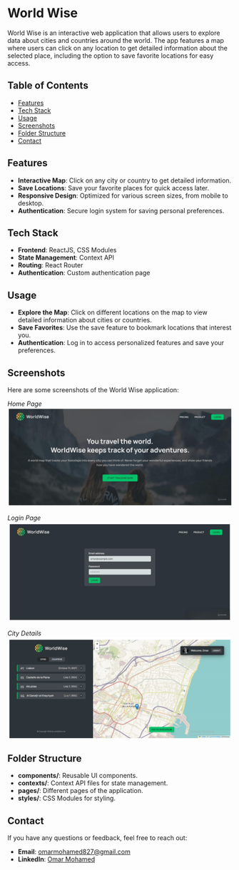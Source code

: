 # World Wise

World Wise is an interactive web application that allows users to explore data about cities and countries around the world. The app features a map where users can click on any location to get detailed information about the selected place, including the option to save favorite locations for easy access.

## Table of Contents

- [Features](#features)
- [Tech Stack](#tech-stack)
- [Usage](#usage)
- [Screenshots](#screenshots)
- [Folder Structure](#folder-structure)
- [Contact](#contact)

## Features

- **Interactive Map**: Click on any city or country to get detailed information.
- **Save Locations**: Save your favorite places for quick access later.
- **Responsive Design**: Optimized for various screen sizes, from mobile to desktop.
- **Authentication**: Secure login system for saving personal preferences.

## Tech Stack

- **Frontend**: ReactJS, CSS Modules
- **State Management**: Context API
- **Routing**: React Router
- **Authentication**: Custom authentication page


## Usage

- **Explore the Map**: Click on different locations on the map to view detailed information about cities or countries.
- **Save Favorites**: Use the save feature to bookmark locations that interest you.
- **Authentication**: Log in to access personalized features and save your preferences.

## Screenshots

Here are some screenshots of the World Wise application:

*Home Page*
![Home Page](screenshots/home.png)

*Login Page*
![Login Page](screenshots/login.png)

*City Details*
![City Details](screenshots/city-details.png)


## Folder Structure

- **components/**: Reusable UI components.
- **contexts/**: Context API files for state management.
- **pages/**: Different pages of the application.
- **styles/**: CSS Modules for styling.

## Contact

If you have any questions or feedback, feel free to reach out:

- **Email**: omarmohamed827@gmail.com
- **LinkedIn**: [Omar Mohamed](https://www.linkedin.com/in/omar-mohamed-611773292)
